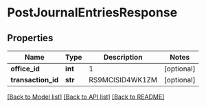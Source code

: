 # PostJournalEntriesResponse

## Properties
Name | Type | Description | Notes
------------ | ------------- | ------------- | -------------
**office_id** | **int** | 1 | [optional] 
**transaction_id** | **str** | RS9MCISID4WK1ZM | [optional] 

[[Back to Model list]](../README.md#documentation-for-models) [[Back to API list]](../README.md#documentation-for-api-endpoints) [[Back to README]](../README.md)

